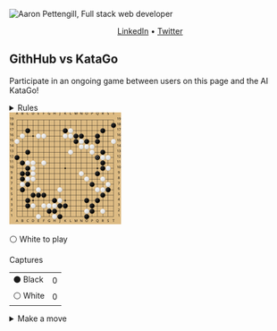 ![Aaron Pettengill, Full stack web developer](https://github.com/airjp73/airjp73/assets/25882770/e0a7aae2-6b70-4a3e-9681-2e7b61e5774d)

<div align="center">
  
  [LinkedIn](https://www.linkedin.com/in/aaron-pettengill-7706846b/) • [Twitter](https://twitter.com/PettengillAaron)
  
</div>

## GithHub vs KataGo

Participate in an ongoing game between users on this page and the AI KataGo!

<details>
  <summary>Rules</summary>
  <ul>
    <li>Click on any legal move in the "Make a move" section below at any time to play a move for either player.</li>
    <li>Every 3 hours, a move will be played by KataGo with a low number of playouts.</li>
    <li>The game ends when KataGo passes or resigns.</li>
    <li>Completed games are stored in the <strong>history</strong> folder in this repo.</li>
  </ul>

</details>

<img src="./current/board_1759093595354.svg" />

<!-- MOVES START -->
<p>⚪️ White<!-- --> to play</p><table><summary>Captures</summary><tr><td>⚫️ Black</td><td>0</td></tr><tr><td>⚪️ White</td><td>0</td></tr></table><details><summary>Make a move</summary><table><caption>Key</caption><tr><td>A1, B2, C3, etc...</td><td>Valid move (click to make a move)</td></tr><tr><td>⚫️</td><td>Occupied by Black</td></tr><tr><td>⚪️</td><td>Occupied by White</td></tr><tr><td>⭕️</td><td>Illegal move due to <a href="https://senseis.xmp.net/?Ko">Ko</a></td></tr><tr><td>💀</td><td>Illegal move due to<!-- --> <a href="https://senseis.xmp.net/?Suicide">self-capture</a></td></tr></table><table><caption>Choose a spot to move</caption><tr><td></td><td>A</td><td>B</td><td>C</td><td>D</td><td>E</td><td>F</td><td>G</td><td>H</td><td>J</td><td>K</td><td>L</td><td>M</td><td>N</td><td>O</td><td>P</td><td>Q</td><td>R</td><td>S</td><td>T</td></tr><tr><td>19</td><td><a href="https://kifu-io-2.vercel.app//gh_game/move?point=aa&amp;stone=w">A19</a></td><td><a href="https://kifu-io-2.vercel.app//gh_game/move?point=ba&amp;stone=w">B19</a></td><td><a href="https://kifu-io-2.vercel.app//gh_game/move?point=ca&amp;stone=w">C19</a></td><td><a href="https://kifu-io-2.vercel.app//gh_game/move?point=da&amp;stone=w">D19</a></td><td><a href="https://kifu-io-2.vercel.app//gh_game/move?point=ea&amp;stone=w">E19</a></td><td><a href="https://kifu-io-2.vercel.app//gh_game/move?point=fa&amp;stone=w">F19</a></td><td><a href="https://kifu-io-2.vercel.app//gh_game/move?point=ga&amp;stone=w">G19</a></td><td><a href="https://kifu-io-2.vercel.app//gh_game/move?point=ha&amp;stone=w">H19</a></td><td><a href="https://kifu-io-2.vercel.app//gh_game/move?point=ia&amp;stone=w">J19</a></td><td><a href="https://kifu-io-2.vercel.app//gh_game/move?point=ja&amp;stone=w">K19</a></td><td><a href="https://kifu-io-2.vercel.app//gh_game/move?point=ka&amp;stone=w">L19</a></td><td><a href="https://kifu-io-2.vercel.app//gh_game/move?point=la&amp;stone=w">M19</a></td><td><a href="https://kifu-io-2.vercel.app//gh_game/move?point=ma&amp;stone=w">N19</a></td><td><a href="https://kifu-io-2.vercel.app//gh_game/move?point=na&amp;stone=w">O19</a></td><td><a href="https://kifu-io-2.vercel.app//gh_game/move?point=oa&amp;stone=w">P19</a></td><td><a href="https://kifu-io-2.vercel.app//gh_game/move?point=pa&amp;stone=w">Q19</a></td><td><a href="https://kifu-io-2.vercel.app//gh_game/move?point=qa&amp;stone=w">R19</a></td><td><a href="https://kifu-io-2.vercel.app//gh_game/move?point=ra&amp;stone=w">S19</a></td><td><a href="https://kifu-io-2.vercel.app//gh_game/move?point=sa&amp;stone=w">T19</a></td></tr><tr><td>18</td><td><a href="https://kifu-io-2.vercel.app//gh_game/move?point=ab&amp;stone=w">A18</a></td><td><a href="https://kifu-io-2.vercel.app//gh_game/move?point=bb&amp;stone=w">B18</a></td><td><a href="https://kifu-io-2.vercel.app//gh_game/move?point=cb&amp;stone=w">C18</a></td><td><a href="https://kifu-io-2.vercel.app//gh_game/move?point=db&amp;stone=w">D18</a></td><td><a href="https://kifu-io-2.vercel.app//gh_game/move?point=eb&amp;stone=w">E18</a></td><td><a href="https://kifu-io-2.vercel.app//gh_game/move?point=fb&amp;stone=w">F18</a></td><td><a href="https://kifu-io-2.vercel.app//gh_game/move?point=gb&amp;stone=w">G18</a></td><td><a href="https://kifu-io-2.vercel.app//gh_game/move?point=hb&amp;stone=w">H18</a></td><td><a href="https://kifu-io-2.vercel.app//gh_game/move?point=ib&amp;stone=w">J18</a></td><td><a href="https://kifu-io-2.vercel.app//gh_game/move?point=jb&amp;stone=w">K18</a></td><td><a href="https://kifu-io-2.vercel.app//gh_game/move?point=kb&amp;stone=w">L18</a></td><td><a href="https://kifu-io-2.vercel.app//gh_game/move?point=lb&amp;stone=w">M18</a></td><td><a href="https://kifu-io-2.vercel.app//gh_game/move?point=mb&amp;stone=w">N18</a></td><td><a href="https://kifu-io-2.vercel.app//gh_game/move?point=nb&amp;stone=w">O18</a></td><td><a href="https://kifu-io-2.vercel.app//gh_game/move?point=ob&amp;stone=w">P18</a></td><td><a href="https://kifu-io-2.vercel.app//gh_game/move?point=pb&amp;stone=w">Q18</a></td><td><a href="https://kifu-io-2.vercel.app//gh_game/move?point=qb&amp;stone=w">R18</a></td><td><a href="https://kifu-io-2.vercel.app//gh_game/move?point=rb&amp;stone=w">S18</a></td><td>⚫️</td></tr><tr><td>17</td><td><a href="https://kifu-io-2.vercel.app//gh_game/move?point=ac&amp;stone=w">A17</a></td><td><a href="https://kifu-io-2.vercel.app//gh_game/move?point=bc&amp;stone=w">B17</a></td><td>⚫️</td><td><a href="https://kifu-io-2.vercel.app//gh_game/move?point=dc&amp;stone=w">D17</a></td><td><a href="https://kifu-io-2.vercel.app//gh_game/move?point=ec&amp;stone=w">E17</a></td><td><a href="https://kifu-io-2.vercel.app//gh_game/move?point=fc&amp;stone=w">F17</a></td><td><a href="https://kifu-io-2.vercel.app//gh_game/move?point=gc&amp;stone=w">G17</a></td><td><a href="https://kifu-io-2.vercel.app//gh_game/move?point=hc&amp;stone=w">H17</a></td><td><a href="https://kifu-io-2.vercel.app//gh_game/move?point=ic&amp;stone=w">J17</a></td><td>⚫️</td><td>⚪️</td><td><a href="https://kifu-io-2.vercel.app//gh_game/move?point=lc&amp;stone=w">M17</a></td><td><a href="https://kifu-io-2.vercel.app//gh_game/move?point=mc&amp;stone=w">N17</a></td><td><a href="https://kifu-io-2.vercel.app//gh_game/move?point=nc&amp;stone=w">O17</a></td><td><a href="https://kifu-io-2.vercel.app//gh_game/move?point=oc&amp;stone=w">P17</a></td><td><a href="https://kifu-io-2.vercel.app//gh_game/move?point=pc&amp;stone=w">Q17</a></td><td>⚫️</td><td><a href="https://kifu-io-2.vercel.app//gh_game/move?point=rc&amp;stone=w">S17</a></td><td><a href="https://kifu-io-2.vercel.app//gh_game/move?point=sc&amp;stone=w">T17</a></td></tr><tr><td>16</td><td><a href="https://kifu-io-2.vercel.app//gh_game/move?point=ad&amp;stone=w">A16</a></td><td>⚪️</td><td><a href="https://kifu-io-2.vercel.app//gh_game/move?point=cd&amp;stone=w">C16</a></td><td><a href="https://kifu-io-2.vercel.app//gh_game/move?point=dd&amp;stone=w">D16</a></td><td>⚪️</td><td>⚪️</td><td><a href="https://kifu-io-2.vercel.app//gh_game/move?point=gd&amp;stone=w">G16</a></td><td><a href="https://kifu-io-2.vercel.app//gh_game/move?point=hd&amp;stone=w">H16</a></td><td><a href="https://kifu-io-2.vercel.app//gh_game/move?point=id&amp;stone=w">J16</a></td><td>⚪️</td><td>⚪️</td><td>⚫️</td><td>⚫️</td><td><a href="https://kifu-io-2.vercel.app//gh_game/move?point=nd&amp;stone=w">O16</a></td><td><a href="https://kifu-io-2.vercel.app//gh_game/move?point=od&amp;stone=w">P16</a></td><td>⚫️</td><td><a href="https://kifu-io-2.vercel.app//gh_game/move?point=qd&amp;stone=w">R16</a></td><td><a href="https://kifu-io-2.vercel.app//gh_game/move?point=rd&amp;stone=w">S16</a></td><td><a href="https://kifu-io-2.vercel.app//gh_game/move?point=sd&amp;stone=w">T16</a></td></tr><tr><td>15</td><td>⚪️</td><td><a href="https://kifu-io-2.vercel.app//gh_game/move?point=be&amp;stone=w">B15</a></td><td><a href="https://kifu-io-2.vercel.app//gh_game/move?point=ce&amp;stone=w">C15</a></td><td><a href="https://kifu-io-2.vercel.app//gh_game/move?point=de&amp;stone=w">D15</a></td><td><a href="https://kifu-io-2.vercel.app//gh_game/move?point=ee&amp;stone=w">E15</a></td><td><a href="https://kifu-io-2.vercel.app//gh_game/move?point=fe&amp;stone=w">F15</a></td><td><a href="https://kifu-io-2.vercel.app//gh_game/move?point=ge&amp;stone=w">G15</a></td><td><a href="https://kifu-io-2.vercel.app//gh_game/move?point=he&amp;stone=w">H15</a></td><td><a href="https://kifu-io-2.vercel.app//gh_game/move?point=ie&amp;stone=w">J15</a></td><td><a href="https://kifu-io-2.vercel.app//gh_game/move?point=je&amp;stone=w">K15</a></td><td><a href="https://kifu-io-2.vercel.app//gh_game/move?point=ke&amp;stone=w">L15</a></td><td>⚫️</td><td>⚪️</td><td>⚫️</td><td><a href="https://kifu-io-2.vercel.app//gh_game/move?point=oe&amp;stone=w">P15</a></td><td>⚫️</td><td><a href="https://kifu-io-2.vercel.app//gh_game/move?point=qe&amp;stone=w">R15</a></td><td><a href="https://kifu-io-2.vercel.app//gh_game/move?point=re&amp;stone=w">S15</a></td><td>⚪️</td></tr><tr><td>14</td><td><a href="https://kifu-io-2.vercel.app//gh_game/move?point=af&amp;stone=w">A14</a></td><td><a href="https://kifu-io-2.vercel.app//gh_game/move?point=bf&amp;stone=w">B14</a></td><td><a href="https://kifu-io-2.vercel.app//gh_game/move?point=cf&amp;stone=w">C14</a></td><td><a href="https://kifu-io-2.vercel.app//gh_game/move?point=df&amp;stone=w">D14</a></td><td><a href="https://kifu-io-2.vercel.app//gh_game/move?point=ef&amp;stone=w">E14</a></td><td><a href="https://kifu-io-2.vercel.app//gh_game/move?point=ff&amp;stone=w">F14</a></td><td><a href="https://kifu-io-2.vercel.app//gh_game/move?point=gf&amp;stone=w">G14</a></td><td><a href="https://kifu-io-2.vercel.app//gh_game/move?point=hf&amp;stone=w">H14</a></td><td><a href="https://kifu-io-2.vercel.app//gh_game/move?point=if&amp;stone=w">J14</a></td><td><a href="https://kifu-io-2.vercel.app//gh_game/move?point=jf&amp;stone=w">K14</a></td><td><a href="https://kifu-io-2.vercel.app//gh_game/move?point=kf&amp;stone=w">L14</a></td><td><a href="https://kifu-io-2.vercel.app//gh_game/move?point=lf&amp;stone=w">M14</a></td><td>⚪️</td><td>⚪️</td><td>⚪️</td><td><a href="https://kifu-io-2.vercel.app//gh_game/move?point=pf&amp;stone=w">Q14</a></td><td><a href="https://kifu-io-2.vercel.app//gh_game/move?point=qf&amp;stone=w">R14</a></td><td><a href="https://kifu-io-2.vercel.app//gh_game/move?point=rf&amp;stone=w">S14</a></td><td><a href="https://kifu-io-2.vercel.app//gh_game/move?point=sf&amp;stone=w">T14</a></td></tr><tr><td>13</td><td><a href="https://kifu-io-2.vercel.app//gh_game/move?point=ag&amp;stone=w">A13</a></td><td><a href="https://kifu-io-2.vercel.app//gh_game/move?point=bg&amp;stone=w">B13</a></td><td>⚫️</td><td><a href="https://kifu-io-2.vercel.app//gh_game/move?point=dg&amp;stone=w">D13</a></td><td><a href="https://kifu-io-2.vercel.app//gh_game/move?point=eg&amp;stone=w">E13</a></td><td><a href="https://kifu-io-2.vercel.app//gh_game/move?point=fg&amp;stone=w">F13</a></td><td><a href="https://kifu-io-2.vercel.app//gh_game/move?point=gg&amp;stone=w">G13</a></td><td><a href="https://kifu-io-2.vercel.app//gh_game/move?point=hg&amp;stone=w">H13</a></td><td><a href="https://kifu-io-2.vercel.app//gh_game/move?point=ig&amp;stone=w">J13</a></td><td><a href="https://kifu-io-2.vercel.app//gh_game/move?point=jg&amp;stone=w">K13</a></td><td>⚪️</td><td><a href="https://kifu-io-2.vercel.app//gh_game/move?point=lg&amp;stone=w">M13</a></td><td><a href="https://kifu-io-2.vercel.app//gh_game/move?point=mg&amp;stone=w">N13</a></td><td><a href="https://kifu-io-2.vercel.app//gh_game/move?point=ng&amp;stone=w">O13</a></td><td>⚪️</td><td><a href="https://kifu-io-2.vercel.app//gh_game/move?point=pg&amp;stone=w">Q13</a></td><td>⚫️</td><td><a href="https://kifu-io-2.vercel.app//gh_game/move?point=rg&amp;stone=w">S13</a></td><td><a href="https://kifu-io-2.vercel.app//gh_game/move?point=sg&amp;stone=w">T13</a></td></tr><tr><td>12</td><td>⚫️</td><td><a href="https://kifu-io-2.vercel.app//gh_game/move?point=bh&amp;stone=w">B12</a></td><td><a href="https://kifu-io-2.vercel.app//gh_game/move?point=ch&amp;stone=w">C12</a></td><td><a href="https://kifu-io-2.vercel.app//gh_game/move?point=dh&amp;stone=w">D12</a></td><td><a href="https://kifu-io-2.vercel.app//gh_game/move?point=eh&amp;stone=w">E12</a></td><td><a href="https://kifu-io-2.vercel.app//gh_game/move?point=fh&amp;stone=w">F12</a></td><td><a href="https://kifu-io-2.vercel.app//gh_game/move?point=gh&amp;stone=w">G12</a></td><td><a href="https://kifu-io-2.vercel.app//gh_game/move?point=hh&amp;stone=w">H12</a></td><td><a href="https://kifu-io-2.vercel.app//gh_game/move?point=ih&amp;stone=w">J12</a></td><td><a href="https://kifu-io-2.vercel.app//gh_game/move?point=jh&amp;stone=w">K12</a></td><td><a href="https://kifu-io-2.vercel.app//gh_game/move?point=kh&amp;stone=w">L12</a></td><td><a href="https://kifu-io-2.vercel.app//gh_game/move?point=lh&amp;stone=w">M12</a></td><td><a href="https://kifu-io-2.vercel.app//gh_game/move?point=mh&amp;stone=w">N12</a></td><td><a href="https://kifu-io-2.vercel.app//gh_game/move?point=nh&amp;stone=w">O12</a></td><td><a href="https://kifu-io-2.vercel.app//gh_game/move?point=oh&amp;stone=w">P12</a></td><td>⚫️</td><td>⚪️</td><td>⚪️</td><td><a href="https://kifu-io-2.vercel.app//gh_game/move?point=sh&amp;stone=w">T12</a></td></tr><tr><td>11</td><td><a href="https://kifu-io-2.vercel.app//gh_game/move?point=ai&amp;stone=w">A11</a></td><td>⚫️</td><td>⚪️</td><td>⚪️</td><td><a href="https://kifu-io-2.vercel.app//gh_game/move?point=ei&amp;stone=w">E11</a></td><td>⚪️</td><td><a href="https://kifu-io-2.vercel.app//gh_game/move?point=gi&amp;stone=w">G11</a></td><td><a href="https://kifu-io-2.vercel.app//gh_game/move?point=hi&amp;stone=w">H11</a></td><td><a href="https://kifu-io-2.vercel.app//gh_game/move?point=ii&amp;stone=w">J11</a></td><td><a href="https://kifu-io-2.vercel.app//gh_game/move?point=ji&amp;stone=w">K11</a></td><td><a href="https://kifu-io-2.vercel.app//gh_game/move?point=ki&amp;stone=w">L11</a></td><td><a href="https://kifu-io-2.vercel.app//gh_game/move?point=li&amp;stone=w">M11</a></td><td><a href="https://kifu-io-2.vercel.app//gh_game/move?point=mi&amp;stone=w">N11</a></td><td><a href="https://kifu-io-2.vercel.app//gh_game/move?point=ni&amp;stone=w">O11</a></td><td><a href="https://kifu-io-2.vercel.app//gh_game/move?point=oi&amp;stone=w">P11</a></td><td><a href="https://kifu-io-2.vercel.app//gh_game/move?point=pi&amp;stone=w">Q11</a></td><td>⚫️</td><td><a href="https://kifu-io-2.vercel.app//gh_game/move?point=ri&amp;stone=w">S11</a></td><td><a href="https://kifu-io-2.vercel.app//gh_game/move?point=si&amp;stone=w">T11</a></td></tr><tr><td>10</td><td><a href="https://kifu-io-2.vercel.app//gh_game/move?point=aj&amp;stone=w">A10</a></td><td><a href="https://kifu-io-2.vercel.app//gh_game/move?point=bj&amp;stone=w">B10</a></td><td>⚫️</td><td>⚪️</td><td><a href="https://kifu-io-2.vercel.app//gh_game/move?point=ej&amp;stone=w">E10</a></td><td><a href="https://kifu-io-2.vercel.app//gh_game/move?point=fj&amp;stone=w">F10</a></td><td><a href="https://kifu-io-2.vercel.app//gh_game/move?point=gj&amp;stone=w">G10</a></td><td><a href="https://kifu-io-2.vercel.app//gh_game/move?point=hj&amp;stone=w">H10</a></td><td><a href="https://kifu-io-2.vercel.app//gh_game/move?point=ij&amp;stone=w">J10</a></td><td><a href="https://kifu-io-2.vercel.app//gh_game/move?point=jj&amp;stone=w">K10</a></td><td><a href="https://kifu-io-2.vercel.app//gh_game/move?point=kj&amp;stone=w">L10</a></td><td><a href="https://kifu-io-2.vercel.app//gh_game/move?point=lj&amp;stone=w">M10</a></td><td><a href="https://kifu-io-2.vercel.app//gh_game/move?point=mj&amp;stone=w">N10</a></td><td><a href="https://kifu-io-2.vercel.app//gh_game/move?point=nj&amp;stone=w">O10</a></td><td><a href="https://kifu-io-2.vercel.app//gh_game/move?point=oj&amp;stone=w">P10</a></td><td><a href="https://kifu-io-2.vercel.app//gh_game/move?point=pj&amp;stone=w">Q10</a></td><td>⚫️</td><td>⚪️</td><td><a href="https://kifu-io-2.vercel.app//gh_game/move?point=sj&amp;stone=w">T10</a></td></tr><tr><td>9</td><td><a href="https://kifu-io-2.vercel.app//gh_game/move?point=ak&amp;stone=w">A9</a></td><td>⚫️</td><td>⚫️</td><td>⚪️</td><td><a href="https://kifu-io-2.vercel.app//gh_game/move?point=ek&amp;stone=w">E9</a></td><td><a href="https://kifu-io-2.vercel.app//gh_game/move?point=fk&amp;stone=w">F9</a></td><td><a href="https://kifu-io-2.vercel.app//gh_game/move?point=gk&amp;stone=w">G9</a></td><td><a href="https://kifu-io-2.vercel.app//gh_game/move?point=hk&amp;stone=w">H9</a></td><td><a href="https://kifu-io-2.vercel.app//gh_game/move?point=ik&amp;stone=w">J9</a></td><td><a href="https://kifu-io-2.vercel.app//gh_game/move?point=jk&amp;stone=w">K9</a></td><td><a href="https://kifu-io-2.vercel.app//gh_game/move?point=kk&amp;stone=w">L9</a></td><td><a href="https://kifu-io-2.vercel.app//gh_game/move?point=lk&amp;stone=w">M9</a></td><td>⚪️</td><td><a href="https://kifu-io-2.vercel.app//gh_game/move?point=nk&amp;stone=w">O9</a></td><td><a href="https://kifu-io-2.vercel.app//gh_game/move?point=ok&amp;stone=w">P9</a></td><td>⚫️</td><td><a href="https://kifu-io-2.vercel.app//gh_game/move?point=qk&amp;stone=w">R9</a></td><td><a href="https://kifu-io-2.vercel.app//gh_game/move?point=rk&amp;stone=w">S9</a></td><td><a href="https://kifu-io-2.vercel.app//gh_game/move?point=sk&amp;stone=w">T9</a></td></tr><tr><td>8</td><td><a href="https://kifu-io-2.vercel.app//gh_game/move?point=al&amp;stone=w">A8</a></td><td>⚫️</td><td>⚪️</td><td>⚪️</td><td><a href="https://kifu-io-2.vercel.app//gh_game/move?point=el&amp;stone=w">E8</a></td><td><a href="https://kifu-io-2.vercel.app//gh_game/move?point=fl&amp;stone=w">F8</a></td><td><a href="https://kifu-io-2.vercel.app//gh_game/move?point=gl&amp;stone=w">G8</a></td><td><a href="https://kifu-io-2.vercel.app//gh_game/move?point=hl&amp;stone=w">H8</a></td><td><a href="https://kifu-io-2.vercel.app//gh_game/move?point=il&amp;stone=w">J8</a></td><td><a href="https://kifu-io-2.vercel.app//gh_game/move?point=jl&amp;stone=w">K8</a></td><td><a href="https://kifu-io-2.vercel.app//gh_game/move?point=kl&amp;stone=w">L8</a></td><td><a href="https://kifu-io-2.vercel.app//gh_game/move?point=ll&amp;stone=w">M8</a></td><td><a href="https://kifu-io-2.vercel.app//gh_game/move?point=ml&amp;stone=w">N8</a></td><td>⚪️</td><td><a href="https://kifu-io-2.vercel.app//gh_game/move?point=ol&amp;stone=w">P8</a></td><td><a href="https://kifu-io-2.vercel.app//gh_game/move?point=pl&amp;stone=w">Q8</a></td><td>⚪️</td><td><a href="https://kifu-io-2.vercel.app//gh_game/move?point=rl&amp;stone=w">S8</a></td><td><a href="https://kifu-io-2.vercel.app//gh_game/move?point=sl&amp;stone=w">T8</a></td></tr><tr><td>7</td><td><a href="https://kifu-io-2.vercel.app//gh_game/move?point=am&amp;stone=w">A7</a></td><td>⚪️</td><td>⚫️</td><td><a href="https://kifu-io-2.vercel.app//gh_game/move?point=dm&amp;stone=w">D7</a></td><td><a href="https://kifu-io-2.vercel.app//gh_game/move?point=em&amp;stone=w">E7</a></td><td><a href="https://kifu-io-2.vercel.app//gh_game/move?point=fm&amp;stone=w">F7</a></td><td><a href="https://kifu-io-2.vercel.app//gh_game/move?point=gm&amp;stone=w">G7</a></td><td><a href="https://kifu-io-2.vercel.app//gh_game/move?point=hm&amp;stone=w">H7</a></td><td><a href="https://kifu-io-2.vercel.app//gh_game/move?point=im&amp;stone=w">J7</a></td><td><a href="https://kifu-io-2.vercel.app//gh_game/move?point=jm&amp;stone=w">K7</a></td><td><a href="https://kifu-io-2.vercel.app//gh_game/move?point=km&amp;stone=w">L7</a></td><td><a href="https://kifu-io-2.vercel.app//gh_game/move?point=lm&amp;stone=w">M7</a></td><td><a href="https://kifu-io-2.vercel.app//gh_game/move?point=mm&amp;stone=w">N7</a></td><td><a href="https://kifu-io-2.vercel.app//gh_game/move?point=nm&amp;stone=w">O7</a></td><td>⚫️</td><td><a href="https://kifu-io-2.vercel.app//gh_game/move?point=pm&amp;stone=w">Q7</a></td><td><a href="https://kifu-io-2.vercel.app//gh_game/move?point=qm&amp;stone=w">R7</a></td><td>⚪️</td><td><a href="https://kifu-io-2.vercel.app//gh_game/move?point=sm&amp;stone=w">T7</a></td></tr><tr><td>6</td><td><a href="https://kifu-io-2.vercel.app//gh_game/move?point=an&amp;stone=w">A6</a></td><td>⚫️</td><td><a href="https://kifu-io-2.vercel.app//gh_game/move?point=cn&amp;stone=w">C6</a></td><td><a href="https://kifu-io-2.vercel.app//gh_game/move?point=dn&amp;stone=w">D6</a></td><td>⚪️</td><td><a href="https://kifu-io-2.vercel.app//gh_game/move?point=fn&amp;stone=w">F6</a></td><td><a href="https://kifu-io-2.vercel.app//gh_game/move?point=gn&amp;stone=w">G6</a></td><td><a href="https://kifu-io-2.vercel.app//gh_game/move?point=hn&amp;stone=w">H6</a></td><td>⚪️</td><td><a href="https://kifu-io-2.vercel.app//gh_game/move?point=jn&amp;stone=w">K6</a></td><td><a href="https://kifu-io-2.vercel.app//gh_game/move?point=kn&amp;stone=w">L6</a></td><td><a href="https://kifu-io-2.vercel.app//gh_game/move?point=ln&amp;stone=w">M6</a></td><td><a href="https://kifu-io-2.vercel.app//gh_game/move?point=mn&amp;stone=w">N6</a></td><td><a href="https://kifu-io-2.vercel.app//gh_game/move?point=nn&amp;stone=w">O6</a></td><td><a href="https://kifu-io-2.vercel.app//gh_game/move?point=on&amp;stone=w">P6</a></td><td>⚪️</td><td>⚪️</td><td>⚫️</td><td><a href="https://kifu-io-2.vercel.app//gh_game/move?point=sn&amp;stone=w">T6</a></td></tr><tr><td>5</td><td><a href="https://kifu-io-2.vercel.app//gh_game/move?point=ao&amp;stone=w">A5</a></td><td><a href="https://kifu-io-2.vercel.app//gh_game/move?point=bo&amp;stone=w">B5</a></td><td><a href="https://kifu-io-2.vercel.app//gh_game/move?point=co&amp;stone=w">C5</a></td><td>⚫️</td><td>⚫️</td><td>⚫️</td><td><a href="https://kifu-io-2.vercel.app//gh_game/move?point=go&amp;stone=w">G5</a></td><td><a href="https://kifu-io-2.vercel.app//gh_game/move?point=ho&amp;stone=w">H5</a></td><td><a href="https://kifu-io-2.vercel.app//gh_game/move?point=io&amp;stone=w">J5</a></td><td><a href="https://kifu-io-2.vercel.app//gh_game/move?point=jo&amp;stone=w">K5</a></td><td><a href="https://kifu-io-2.vercel.app//gh_game/move?point=ko&amp;stone=w">L5</a></td><td><a href="https://kifu-io-2.vercel.app//gh_game/move?point=lo&amp;stone=w">M5</a></td><td><a href="https://kifu-io-2.vercel.app//gh_game/move?point=mo&amp;stone=w">N5</a></td><td><a href="https://kifu-io-2.vercel.app//gh_game/move?point=no&amp;stone=w">O5</a></td><td><a href="https://kifu-io-2.vercel.app//gh_game/move?point=oo&amp;stone=w">P5</a></td><td><a href="https://kifu-io-2.vercel.app//gh_game/move?point=po&amp;stone=w">Q5</a></td><td>⚫️</td><td><a href="https://kifu-io-2.vercel.app//gh_game/move?point=ro&amp;stone=w">S5</a></td><td><a href="https://kifu-io-2.vercel.app//gh_game/move?point=so&amp;stone=w">T5</a></td></tr><tr><td>4</td><td><a href="https://kifu-io-2.vercel.app//gh_game/move?point=ap&amp;stone=w">A4</a></td><td><a href="https://kifu-io-2.vercel.app//gh_game/move?point=bp&amp;stone=w">B4</a></td><td>⚫️</td><td><a href="https://kifu-io-2.vercel.app//gh_game/move?point=dp&amp;stone=w">D4</a></td><td><a href="https://kifu-io-2.vercel.app//gh_game/move?point=ep&amp;stone=w">E4</a></td><td><a href="https://kifu-io-2.vercel.app//gh_game/move?point=fp&amp;stone=w">F4</a></td><td><a href="https://kifu-io-2.vercel.app//gh_game/move?point=gp&amp;stone=w">G4</a></td><td>⚫️</td><td>⚪️</td><td><a href="https://kifu-io-2.vercel.app//gh_game/move?point=jp&amp;stone=w">K4</a></td><td><a href="https://kifu-io-2.vercel.app//gh_game/move?point=kp&amp;stone=w">L4</a></td><td><a href="https://kifu-io-2.vercel.app//gh_game/move?point=lp&amp;stone=w">M4</a></td><td><a href="https://kifu-io-2.vercel.app//gh_game/move?point=mp&amp;stone=w">N4</a></td><td>⚫️</td><td><a href="https://kifu-io-2.vercel.app//gh_game/move?point=op&amp;stone=w">P4</a></td><td>⚫️</td><td><a href="https://kifu-io-2.vercel.app//gh_game/move?point=qp&amp;stone=w">R4</a></td><td><a href="https://kifu-io-2.vercel.app//gh_game/move?point=rp&amp;stone=w">S4</a></td><td><a href="https://kifu-io-2.vercel.app//gh_game/move?point=sp&amp;stone=w">T4</a></td></tr><tr><td>3</td><td><a href="https://kifu-io-2.vercel.app//gh_game/move?point=aq&amp;stone=w">A3</a></td><td><a href="https://kifu-io-2.vercel.app//gh_game/move?point=bq&amp;stone=w">B3</a></td><td>⚫️</td><td>⚪️</td><td><a href="https://kifu-io-2.vercel.app//gh_game/move?point=eq&amp;stone=w">E3</a></td><td>⚪️</td><td>⚪️</td><td>⚪️</td><td>⚫️</td><td>⚫️</td><td><a href="https://kifu-io-2.vercel.app//gh_game/move?point=kq&amp;stone=w">L3</a></td><td><a href="https://kifu-io-2.vercel.app//gh_game/move?point=lq&amp;stone=w">M3</a></td><td><a href="https://kifu-io-2.vercel.app//gh_game/move?point=mq&amp;stone=w">N3</a></td><td><a href="https://kifu-io-2.vercel.app//gh_game/move?point=nq&amp;stone=w">O3</a></td><td>⚫️</td><td><a href="https://kifu-io-2.vercel.app//gh_game/move?point=pq&amp;stone=w">Q3</a></td><td><a href="https://kifu-io-2.vercel.app//gh_game/move?point=qq&amp;stone=w">R3</a></td><td><a href="https://kifu-io-2.vercel.app//gh_game/move?point=rq&amp;stone=w">S3</a></td><td><a href="https://kifu-io-2.vercel.app//gh_game/move?point=sq&amp;stone=w">T3</a></td></tr><tr><td>2</td><td><a href="https://kifu-io-2.vercel.app//gh_game/move?point=ar&amp;stone=w">A2</a></td><td><a href="https://kifu-io-2.vercel.app//gh_game/move?point=br&amp;stone=w">B2</a></td><td><a href="https://kifu-io-2.vercel.app//gh_game/move?point=cr&amp;stone=w">C2</a></td><td><a href="https://kifu-io-2.vercel.app//gh_game/move?point=dr&amp;stone=w">D2</a></td><td><a href="https://kifu-io-2.vercel.app//gh_game/move?point=er&amp;stone=w">E2</a></td><td><a href="https://kifu-io-2.vercel.app//gh_game/move?point=fr&amp;stone=w">F2</a></td><td>⚫️</td><td>⚫️</td><td><a href="https://kifu-io-2.vercel.app//gh_game/move?point=ir&amp;stone=w">J2</a></td><td><a href="https://kifu-io-2.vercel.app//gh_game/move?point=jr&amp;stone=w">K2</a></td><td><a href="https://kifu-io-2.vercel.app//gh_game/move?point=kr&amp;stone=w">L2</a></td><td><a href="https://kifu-io-2.vercel.app//gh_game/move?point=lr&amp;stone=w">M2</a></td><td><a href="https://kifu-io-2.vercel.app//gh_game/move?point=mr&amp;stone=w">N2</a></td><td>⚪️</td><td>⚫️</td><td><a href="https://kifu-io-2.vercel.app//gh_game/move?point=pr&amp;stone=w">Q2</a></td><td>⚪️</td><td><a href="https://kifu-io-2.vercel.app//gh_game/move?point=rr&amp;stone=w">S2</a></td><td><a href="https://kifu-io-2.vercel.app//gh_game/move?point=sr&amp;stone=w">T2</a></td></tr><tr><td>1</td><td><a href="https://kifu-io-2.vercel.app//gh_game/move?point=as&amp;stone=w">A1</a></td><td><a href="https://kifu-io-2.vercel.app//gh_game/move?point=bs&amp;stone=w">B1</a></td><td><a href="https://kifu-io-2.vercel.app//gh_game/move?point=cs&amp;stone=w">C1</a></td><td><a href="https://kifu-io-2.vercel.app//gh_game/move?point=ds&amp;stone=w">D1</a></td><td>⚪️</td><td><a href="https://kifu-io-2.vercel.app//gh_game/move?point=fs&amp;stone=w">F1</a></td><td><a href="https://kifu-io-2.vercel.app//gh_game/move?point=gs&amp;stone=w">G1</a></td><td>⚪️</td><td>⚫️</td><td><a href="https://kifu-io-2.vercel.app//gh_game/move?point=js&amp;stone=w">K1</a></td><td><a href="https://kifu-io-2.vercel.app//gh_game/move?point=ks&amp;stone=w">L1</a></td><td><a href="https://kifu-io-2.vercel.app//gh_game/move?point=ls&amp;stone=w">M1</a></td><td><a href="https://kifu-io-2.vercel.app//gh_game/move?point=ms&amp;stone=w">N1</a></td><td>⚫️</td><td><a href="https://kifu-io-2.vercel.app//gh_game/move?point=os&amp;stone=w">P1</a></td><td><a href="https://kifu-io-2.vercel.app//gh_game/move?point=ps&amp;stone=w">Q1</a></td><td><a href="https://kifu-io-2.vercel.app//gh_game/move?point=qs&amp;stone=w">R1</a></td><td><a href="https://kifu-io-2.vercel.app//gh_game/move?point=rs&amp;stone=w">S1</a></td><td><a href="https://kifu-io-2.vercel.app//gh_game/move?point=ss&amp;stone=w">T1</a></td></tr></table></details>
<!-- MOVES END -->

